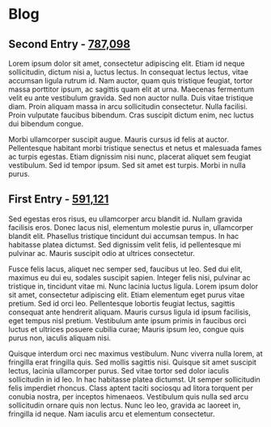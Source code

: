 # Blog

## Second Entry - [787,098](https://mempool.space/block/0000000000000000000281be401f1085e5409a24ad9b2796ef631db0da45b472)

Lorem ipsum dolor sit amet, consectetur adipiscing elit. Etiam id neque sollicitudin, dictum nisi a, luctus lectus. In consequat lectus lectus, vitae accumsan ligula rutrum id. Nam auctor, quam quis tristique feugiat, tortor massa porttitor ipsum, ac sagittis quam elit at urna. Maecenas fermentum velit eu ante vestibulum gravida. Sed non auctor nulla. Duis vitae tristique diam. Proin aliquam massa in arcu sollicitudin consectetur. Nulla facilisi. Proin vulputate faucibus bibendum. Cras suscipit dictum enim, nec luctus dui bibendum congue.

Morbi ullamcorper suscipit augue. Mauris cursus id felis at auctor. Pellentesque habitant morbi tristique senectus et netus et malesuada fames ac turpis egestas. Etiam dignissim nisi nunc, placerat aliquet sem feugiat vestibulum. Sed id tempor ipsum. Sed sit amet est turpis. Morbi in nulla purus.

## First Entry - [591,121](https://www.blockstream.info/block/000000000000000000141dd0b05d6014f3130ac8879715044139c37fecc91935)

Sed egestas eros risus, eu ullamcorper arcu blandit id. Nullam gravida facilisis eros. Donec lacus nisl, elementum molestie purus in, ullamcorper blandit elit. Phasellus tristique tincidunt dui accumsan tempus. In hac habitasse platea dictumst. Sed dignissim velit felis, id pellentesque mi pulvinar ac. Mauris suscipit odio at ultrices consectetur. 

Fusce felis lacus, aliquet nec semper sed, faucibus ut leo. Sed dui elit, maximus eu dui eu, sodales suscipit sapien. Integer felis nisi, pulvinar ac tristique in, tincidunt vitae mi. Nunc lacinia luctus ligula. Lorem ipsum dolor sit amet, consectetur adipiscing elit. Etiam elementum eget purus vitae pretium. Sed id orci leo. Pellentesque lobortis feugiat lectus, sagittis consequat ante hendrerit aliquam. Mauris cursus ligula id ipsum facilisis, eget tempus nisl pretium. Vestibulum ante ipsum primis in faucibus orci luctus et ultrices posuere cubilia curae; Mauris ipsum leo, congue quis purus non, iaculis aliquam nisi.

Quisque interdum orci nec maximus vestibulum. Nunc viverra nulla lorem, at fringilla erat fringilla quis. Sed mollis sagittis nisi. Quisque sit amet suscipit lectus, lacinia ullamcorper purus. Sed vitae tortor sed dolor iaculis sollicitudin in id leo. In hac habitasse platea dictumst. Ut semper sollicitudin felis imperdiet rhoncus. Class aptent taciti sociosqu ad litora torquent per conubia nostra, per inceptos himenaeos. Vestibulum quis nulla sed arcu sollicitudin ornare quis non lectus. Nunc leo leo, gravida ac laoreet in, fringilla id neque. Nam iaculis arcu et elementum consectetur. 